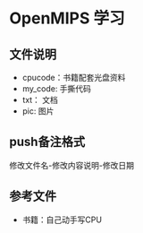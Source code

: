 # OpenMIPS 学习


## 文件说明
- cpucode：书籍配套光盘资料
- my_code: 手撕代码
- txt： 文档 
- pic: 图片 

## push备注格式  
 修改文件名-修改内容说明-修改日期

## 参考文件
- 书籍：自己动手写CPU